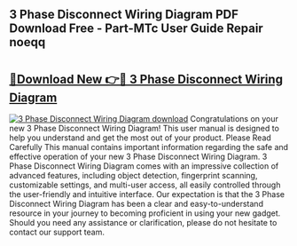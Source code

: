 ## 3 Phase Disconnect Wiring Diagram PDF Download Free - Part-MTc User Guide Repair noeqq

# <h2><a href="http://dfqtkcn.blite.top/?on=3+Phase+Disconnect+Wiring+Diagram">🔗Download New 👉🔴 3 Phase Disconnect Wiring Diagram</a></h2>

[![3 Phase Disconnect Wiring Diagram download](https://i.imgur.com/lujVjoI.png)](http://dfqtkcn.blite.top/?on=3+Phase+Disconnect+Wiring+Diagram)
Congratulations on your new 3 Phase Disconnect Wiring Diagram! This user manual is designed to help you understand and get the most out of your product. Please Read Carefully This manual contains important information regarding the safe and effective operation of your new 3 Phase Disconnect Wiring Diagram. 3 Phase Disconnect Wiring Diagram comes with an impressive collection of advanced features, including object detection, fingerprint scanning, customizable settings, and multi-user access, all easily controlled through the user-friendly and intuitive interface. Our expectation is that the 3 Phase Disconnect Wiring Diagram has been a clear and easy-to-understand resource in your journey to becoming proficient in using your new gadget. Should you need any assistance or clarification, please do not hesitate to contact our support team.
